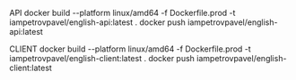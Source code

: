 API
docker build --platform linux/amd64 -f Dockerfile.prod -t iampetrovpavel/english-api:latest .
docker push iampetrovpavel/english-api:latest

CLIENT
docker build --platform linux/amd64 -f Dockerfile.prod -t iampetrovpavel/english-client:latest .
docker push iampetrovpavel/english-client:latest